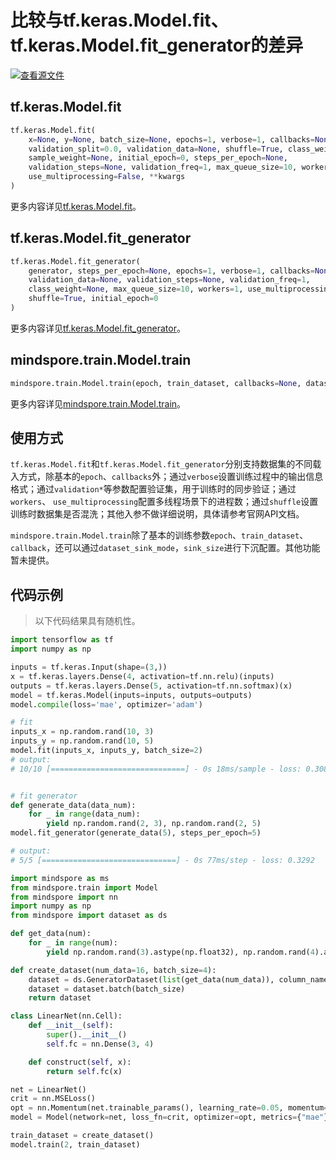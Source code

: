 # 比较与tf.keras.Model.fit、tf.keras.Model.fit_generator的差异

[![查看源文件](https://mindspore-website.obs.cn-north-4.myhuaweicloud.com/website-images/master/resource/_static/logo_source.png)](https://gitee.com/mindspore/docs/blob/master/docs/mindspore/source_zh_cn/note/api_mapping/tensorflow_diff/ModelTrain.md )

## tf.keras.Model.fit

```python
tf.keras.Model.fit(
    x=None, y=None, batch_size=None, epochs=1, verbose=1, callbacks=None,
    validation_split=0.0, validation_data=None, shuffle=True, class_weight=None,
    sample_weight=None, initial_epoch=0, steps_per_epoch=None,
    validation_steps=None, validation_freq=1, max_queue_size=10, workers=1,
    use_multiprocessing=False, **kwargs
)
```

更多内容详见[tf.keras.Model.fit](https://tensorflow.google.cn/versions/r1.15/api_docs/python/tf/keras/Model#fit)。

## tf.keras.Model.fit_generator

```python
tf.keras.Model.fit_generator(
    generator, steps_per_epoch=None, epochs=1, verbose=1, callbacks=None,
    validation_data=None, validation_steps=None, validation_freq=1,
    class_weight=None, max_queue_size=10, workers=1, use_multiprocessing=False,
    shuffle=True, initial_epoch=0
)
```

更多内容详见[tf.keras.Model.fit_generator](https://tensorflow.google.cn/versions/r1.15/api_docs/python/tf/keras/Model#fit_generator)。

## mindspore.train.Model.train

```python
mindspore.train.Model.train(epoch, train_dataset, callbacks=None, dataset_sink_mode=True, sink_size=-1)
```

更多内容详见[mindspore.train.Model.train](https://www.mindspore.cn/docs/zh-CN/master/api_python/train/mindspore.train.Model.html)。

## 使用方式

`tf.keras.Model.fit`和`tf.keras.Model.fit_generator`分别支持数据集的不同载入方式，除基本的`epoch`、`callbacks`外；通过`verbose`设置训练过程中的输出信息格式；通过`validation*`等参数配置验证集，用于训练时的同步验证；通过`workers`、 `use_multiprocessing`配置多线程场景下的进程数；通过`shuffle`设置训练时数据集是否混洗；其他入参不做详细说明，具体请参考官网API文档。

`mindspore.train.Model.train`除了基本的训练参数`epoch`、`train_dataset`、`callback`，还可以通过`dataset_sink_mode`，`sink_size`进行下沉配置。其他功能暂未提供。

## 代码示例

> 以下代码结果具有随机性。

```python
import tensorflow as tf
import numpy as np

inputs = tf.keras.Input(shape=(3,))
x = tf.keras.layers.Dense(4, activation=tf.nn.relu)(inputs)
outputs = tf.keras.layers.Dense(5, activation=tf.nn.softmax)(x)
model = tf.keras.Model(inputs=inputs, outputs=outputs)
model.compile(loss='mae', optimizer='adam')

# fit
inputs_x = np.random.rand(10, 3)
inputs_y = np.random.rand(10, 5)
model.fit(inputs_x, inputs_y, batch_size=2)
# output:
# 10/10 [==============================] - 0s 18ms/sample - loss: 0.3080


# fit generator
def generate_data(data_num):
    for _ in range(data_num):
        yield np.random.rand(2, 3), np.random.rand(2, 5)
model.fit_generator(generate_data(5), steps_per_epoch=5)

# output:
# 5/5 [==============================] - 0s 77ms/step - loss: 0.3292
```

```python
import mindspore as ms
from mindspore.train import Model
from mindspore import nn
import numpy as np
from mindspore import dataset as ds

def get_data(num):
    for _ in range(num):
        yield np.random.rand(3).astype(np.float32), np.random.rand(4).astype(np.float32)

def create_dataset(num_data=16, batch_size=4):
    dataset = ds.GeneratorDataset(list(get_data(num_data)), column_names=['data', 'label'])
    dataset = dataset.batch(batch_size)
    return dataset

class LinearNet(nn.Cell):
    def __init__(self):
        super().__init__()
        self.fc = nn.Dense(3, 4)

    def construct(self, x):
        return self.fc(x)

net = LinearNet()
crit = nn.MSELoss()
opt = nn.Momentum(net.trainable_params(), learning_rate=0.05, momentum=0.9)
model = Model(network=net, loss_fn=crit, optimizer=opt, metrics={"mae"})

train_dataset = create_dataset()
model.train(2, train_dataset)
```
